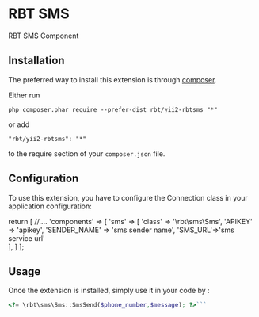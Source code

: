 RBT SMS
=======
RBT SMS Component

Installation
------------

The preferred way to install this extension is through [composer](http://getcomposer.org/download/).

Either run

```
php composer.phar require --prefer-dist rbt/yii2-rbtsms "*"
```

or add

```
"rbt/yii2-rbtsms": "*"
```

to the require section of your `composer.json` file.


Configuration
---------------
To use this extension, you have to configure the Connection class in your application configuration:

return [
    //....
    'components' => [
        'sms'	=> [
    		'class' => '\rbt\sms\Sms',
    		'APIKEY' => 'apikey',
    		'SENDER_NAME' => 'sms sender name',
    		'SMS_URL'=>'sms service url'    		
    	],
    ]
];


Usage
-----

Once the extension is installed, simply use it in your code by  :

```php
<?= \rbt\sms\Sms::SmsSend($phone_number,$message); ?>```


